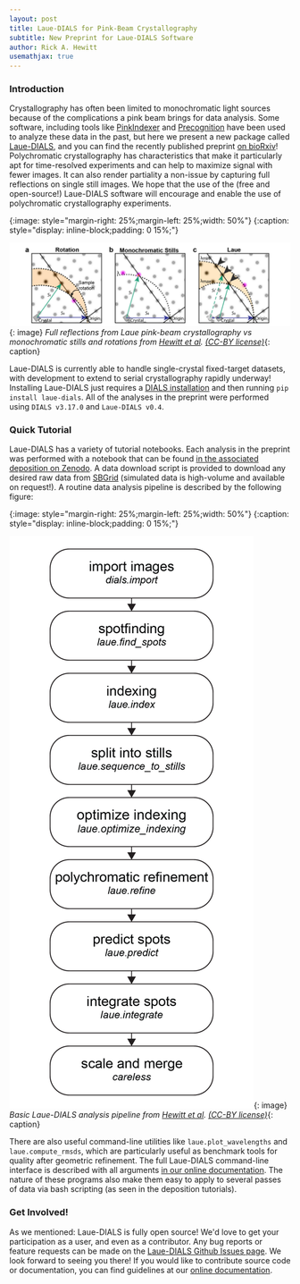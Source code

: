 ```yaml
---
layout: post
title: Laue-DIALS for Pink-Beam Crystallography
subtitle: New Preprint for Laue-DIALS Software
author: Rick A. Hewitt
usemathjax: true
---
```


### Introduction
Crystallography has often been limited to monochromatic light sources because of the complications a pink beam brings for data analysis. Some software, including tools like [PinkIndexer](https://journals.iucr.org/a/issues/2020/02/00/ae5078/index.html) and [Precognition](https://biocars.uchicago.edu/facilities/software/precognition-documentation/) have been used to analyze these data in the past, but here we present a new package called [Laue-DIALS](https://rs-station.github.io/laue-dials/), and you can find the recently published preprint [on bioRxiv](https://www.biorxiv.org/content/10.1101/2024.07.23.604358v1)! Polychromatic crystallography has characteristics that make it particularly apt for time-resolved experiments and can help to maximize signal with fewer images. It can also render partiality a non-issue by capturing full reflections on single still images. We hope that the use of the (free and open-source!) Laue-DIALS software will encourage and enable the use of polychromatic crystallography experiments.

{:image: style="margin-right: 25%;margin-left: 25%;width: 50%"}
{:caption: style="display: inline-block;padding: 0 15%;"}

![Reciprocal lattice points in the Laue case](/assets/posts/2024-08-07-laue-dials-preprint.md/laue_rlp.png){: image}
*Full reflections from Laue pink-beam crystallography vs monochromatic stills and rotations from [Hewitt et al](https://www.biorxiv.org/content/10.1101/2024.07.23.604358v1). [(CC-BY license)](https://creativecommons.org/licenses/by/4.0/)*{: caption}

Laue-DIALS is currently able to handle single-crystal fixed-target datasets, with development to extend to serial crystallography rapidly underway! Installing Laue-DIALS just requires a [DIALS installation](https://dials.github.io/installation.html) and then running `pip install laue-dials`. All of the analyses in the preprint were performed using `DIALS v3.17.0` and `Laue-DIALS v0.4`. 

### Quick Tutorial
Laue-DIALS has a variety of tutorial notebooks. Each analysis in the preprint was performed with a notebook that can be found [in the associated deposition on Zenodo](https://zenodo.org/records/12761162). A data download script is provided to download any desired raw data from [SBGrid](https://sbgrid.org) (simulated data is high-volume and available on request!). A routine data analysis pipeline is described by the following figure:

{:image: style="margin-right: 25%;margin-left: 25%;width: 50%"}
{:caption: style="display: inline-block;padding: 0 15%;"}

![Laue-DIALS Pipeline](/assets/posts/2024-08-07-laue-dials-preprint.md/laue-dials-pipeline.png){: image}
*Basic Laue-DIALS analysis pipeline from [Hewitt et al](https://www.biorxiv.org/content/10.1101/2024.07.23.604358v1). [(CC-BY license)](https://creativecommons.org/licenses/by/4.0/)*{: caption}

There are also useful command-line utilities like `laue.plot_wavelengths` and `laue.compute_rmsds`, which are particularly useful as benchmark tools for quality after geometric refinement. The full Laue-DIALS command-line interface is described with all arguments [in our online documentation](https://rs-station.github.io/laue-dials/cli/functions.html). The nature of these programs also make them easy to apply to several passes of data via bash scripting (as seen in the deposition tutorials). 

### Get Involved!
As we mentioned: Laue-DIALS is fully open source! We'd love to get your participation as a user, and even as a contributor. Any bug reports or feature requests can be made on the [Laue-DIALS Github Issues page](https://github.com/rs-station/laue-dials/issues). We look forward to seeing you there! If you would like to contribute source code or documentation, you can find guidelines at our [online documentation](https://rs-station.github.io/laue-dials/contributing.html).
